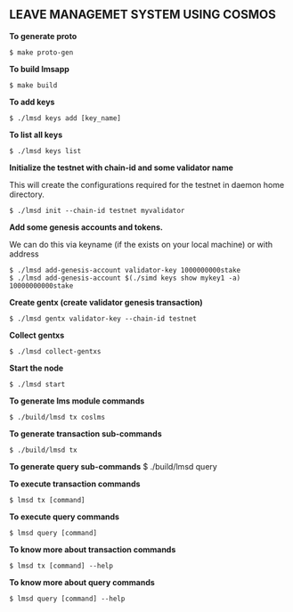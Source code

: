 ## LEAVE MANAGEMET SYSTEM USING COSMOS ##


**To generate proto**

    $ make proto-gen


**To build lmsapp**

    $ make build

**To add keys**

    $ ./lmsd keys add [key_name]

**To list all keys**

    $ ./lmsd keys list

**Initialize the testnet with chain-id and some validator name**

This will create the configurations required for the testnet in daemon home directory.

    $ ./lmsd init --chain-id testnet myvalidator

**Add some genesis accounts and tokens.**

 We can do this via keyname (if the exists on your local machine) or with address

    $ ./lmsd add-genesis-account validator-key 1000000000stake
    $ ./lmsd add-genesis-account $(./simd keys show mykey1 -a) 10000000000stake


**Create gentx (create validator genesis transaction)**

    $ ./lmsd gentx validator-key --chain-id testnet

**Collect gentxs**

    $ ./lmsd collect-gentxs

**Start the node**

    $ ./lmsd start

**To generate lms module commands**

    $ ./build/lmsd tx coslms

**To  generate transaction sub-commands**
   
    $ ./build/lmsd tx

**To generate query sub-commands**
    $ ./build/lmsd query

**To execute transaction commands**
    
    $ lmsd tx [command]

**To execute query commands**
   
    $ lmsd query [command]

**To know more about transaction commands**
   
    $ lmsd tx [command] --help

**To know more about query commands**
   
    $ lmsd query [command] --help